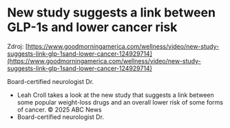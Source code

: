 # New study suggests a link between GLP-1s and lower cancer risk

Zdroj: [https://www.goodmorningamerica.com/wellness/video/new-study-suggests-link-glp-1sand-lower-cancer-124929714](https://www.goodmorningamerica.com/wellness/video/new-study-suggests-link-glp-1sand-lower-cancer-124929714)

Board-certified neurologist Dr.

- Leah Croll takes a look at the new study that suggests a link between some popular weight-loss drugs and an overall lower risk of some forms of cancer. © 2025 ABC News
- Board-certified neurologist Dr.
